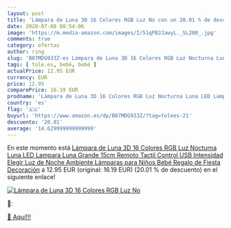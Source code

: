 ```yaml
---
layout: post
title: 'Lámpara de Luna 3D 16 Colores RGB Luz No con un 20.01 % de descuento'
date: 2020-07-08 08:54:06
image: 'https://m.media-amazon.com/images/I/51qPBJJawyL._SL200_.jpg'
comments: true
category: ofertas
author: ring
slug: 'B07MDG933Z-es Lámpara de Luna 3D 16 Colores RGB Luz Nocturna Luna LED...'
tags: [ tole.es, bebé, bebé ]
actualPrice: 12.95 EUR
currency: EUR
price: 12.95
comparePrice: 16.19 EUR
prodname: 'Lámpara de Luna 3D 16 Colores RGB Luz Nocturna Luna LED Lampara Luna Grande 15cm Remoto Tactil Control USB Intensidad Elegir Luz de Noche Ambiente Lámparas para Niños Bebé Regalo de Fiesta Decoración'
country: 'es'
flag: '🇪🇸'
buyurl: 'https://www.amazon.es/dp/B07MDG933Z/?tag=tolees-21'
descuento: '20.01'
average: '14.629999999999999'
---
```


En este momento está [Lámpara de Luna 3D 16 Colores RGB Luz Nocturna Luna LED Lampara Luna Grande 15cm Remoto Tactil Control USB Intensidad Elegir Luz de Noche Ambiente Lámparas para Niños Bebé Regalo de Fiesta Decoración](https://www.amazon.es/dp/B07MDG933Z/?tag=tolees-21) a 12.95 EUR (original: 16.19 EUR) (20.01 %  de descuento) en el siguiente enlace!

[![Lámpara de Luna 3D 16 Colores RGB Luz No](https://m.media-amazon.com/images/I/51qPBJJawyL._SL200_.jpg)](https://www.amazon.es/dp/B07MDG933Z/?tag=tolees-21)

🔎:


[🛒 Aquí!!!](https://www.amazon.es/dp/B07MDG933Z/?tag=tolees-21)
